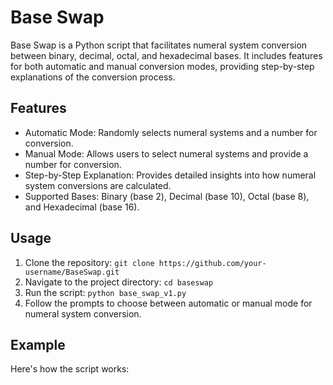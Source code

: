 # Base Swap

Base Swap is a Python script that facilitates numeral system conversion between binary, decimal, octal, and hexadecimal bases. It includes features for both automatic and manual conversion modes, providing step-by-step explanations of the conversion process.

## Features

- Automatic Mode: Randomly selects numeral systems and a number for conversion.
- Manual Mode: Allows users to select numeral systems and provide a number for conversion.
- Step-by-Step Explanation: Provides detailed insights into how numeral system conversions are calculated.
- Supported Bases: Binary (base 2), Decimal (base 10), Octal (base 8), and Hexadecimal (base 16).

## Usage

1. Clone the repository: `git clone https://github.com/your-username/BaseSwap.git`
2. Navigate to the project directory: `cd baseswap`
3. Run the script: `python base_swap_v1.py`
4. Follow the prompts to choose between automatic or manual mode for numeral system conversion.

## Example

Here's how the script works:


